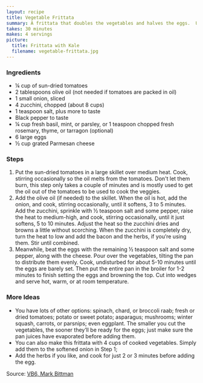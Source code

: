 ```yaml
---
layout: recipe
title: Vegetable Frittata
summary: A frittata that doubles the vegetables and halves the eggs.  Uses just enough egg and cheese to bind to hold everything together.
takes: 30 minutes
makes: 4 servings
picture:
  title: Frittata with Kale
  filename: vegetable-frittata.jpg
---
```


### Ingredients

- ¼ cup of sun-dried tomatoes
- 2 tablespoons olive oil (not needed if tomatoes are packed in oil)
- 1 small onion, sliced
- 4 zucchini, chopped (about 8 cups)
- 1 teaspoon salt, plus more to taste
- Black pepper to taste
- ¼ cup fresh basil, mint, or parsley, or 1 teaspoon chopped fresh rosemary, thyme, or tarragon (optional)
- 6 large eggs
- ½ cup grated Parmesan cheese

### Steps

1. Put the sun-dried tomatoes in a large skillet over medium heat. Cook, stirring occasionally so the oil melts from the tomatoes.  Don't let them burn, this step only takes a couple of minutes and is mostly used to get the oil out of the tomatoes to be used to cook the veggies.
2. Add the olive oil (if needed) to the skillet. When the oil is hot, add the onion, and cook, stirring occasionally, until it softens, 3 to 5 minutes. Add the zucchini, sprinkle with ½ teaspoon salt and some pepper, raise the heat to medium-high, and cook, stirring occasionally, until it just softens, 5 to 10 minutes. Adjust the heat so the zucchini dries and browns a little without scorching. When the zucchini is completely dry, turn the heat to low and add the bacon and the herbs, if you’re using them. Stir until combined.
3. Meanwhile, beat the eggs with the remaining ½ teaspoon salt and some pepper, along with the cheese. Pour over the vegetables, tilting the pan to distribute them evenly. Cook, undisturbed for about 5-10 minutes until the eggs are barely set. Then put the entire pan in the broiler for 1-2 minutes to finish setting the eggs and browning the top. Cut into wedges and serve hot, warm, or at room temperature.

### More Ideas

- You have lots of other options: spinach, chard, or broccoli raab; fresh or dried tomatoes; potato or sweet potato; asparagus; mushrooms; winter squash, carrots, or parsnips; even eggplant. The smaller you cut the vegetables, the sooner they’ll be ready for the eggs; just make sure the pan juices have evaporated before adding them.
- You can also make this frittata with 4 cups of cooked vegetables. Simply add them to the softened onion in Step 1;
- Add the herbs if you like, and cook for just 2 or 3 minutes before adding the egg.

Source: [VB6, Mark Bittman](https://www.goodreads.com/en/book/show/15798321)
